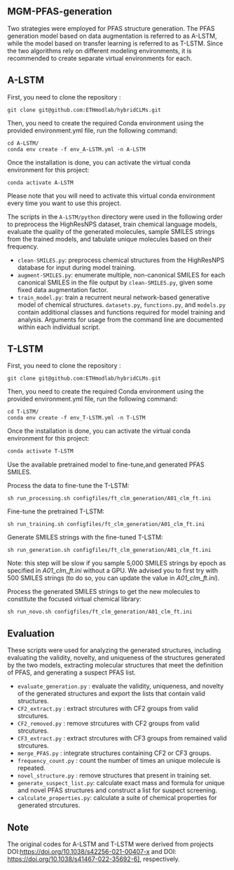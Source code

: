 MGM-PFAS-generation
---

Two strategies were employed for PFAS structure generation. The PFAS generation model based on data augmentation is referred to as A-LSTM, while the model based on transfer learning is referred to as T-LSTM. Since the two algorithms rely on different modeling environments, it is recommended to create separate virtual environments for each.


A-LSTM
---

First, you need to clone the repository :
```
git clone git@github.com:ETHmodlab/hybridCLMs.git
```
Then, you need to create the required Conda environment using the provided environment.yml file, run the following command:
```
cd A-LSTM/
conda env create -f env_A-LSTM.yml -n A-LSTM
```
Once the installation is done, you can activate the virtual conda environment for this project:
```
conda activate A-LSTM
```
Please note that you will need to activate this virtual conda environment every time you want to use this project. 

The scripts in the `A-LSTM/python` directory were used in the following order to preprocess the HighResNPS dataset, train chemical language models, evaluate the quality of the generated molecules, sample SMILES strings from the trained models, and tabulate unique molecules based on their frequency.

- `clean-SMILES.py`: preprocess chemical structures from the HighResNPS database for input during model training. 
- `augment-SMILES.py`: enumerate multiple, non-canonical SMILES for each canonical SMILES in the file output by `clean-SMILES.py`, given some fixed data augmentation factor.
- `train_model.py`: train a recurrent neural network-based generative model of chemical structures. 
`datasets.py`, `functions.py`, and `models.py` contain additional classes and functions required for model training and analysis. Arguments for usage from the command line are documented within each individual script.

T-LSTM
---

First, you need to clone the repository :
```
git clone git@github.com:ETHmodlab/hybridCLMs.git
```
Then, you need to create the required Conda environment using the provided environment.yml file, run the following command:
```
cd T-LSTM/
conda env create -f env_T-LSTM.yml -n T-LSTM
```
Once the installation is done, you can activate the virtual conda environment for this project:
```bash
conda activate T-LSTM
```
Use the available pretrained model to fine-tune,and generated PFAS SMILES.

Process the data to fine-tune the T-LSTM:
```
sh run_processing.sh configfiles/ft_clm_generation/A01_clm_ft.ini
```

Fine-tune the pretrained T-LSTM:
```
sh run_training.sh configfiles/ft_clm_generation/A01_clm_ft.ini
```

Generate SMILES strings with the fine-tuned T-LSTM:
```
sh run_generation.sh configfiles/ft_clm_generation/A01_clm_ft.ini
```
Note: this step will be slow if you sample 5,000 SMILES strings by epoch as specified in *A01_clm_ft.ini* without a GPU. We advised you to first try with 500 SMILES strings (to do so, you can update the value in *A01_clm_ft.ini*).

Process the generated SMILES strings to get the new molecules to constitute the focused virtual chemical library:
```
sh run_novo.sh configfiles/ft_clm_generation/A01_clm_ft.ini
```
Evaluation
---
These scripts were used for analyzing the generated structures, including evaluating the validity, novelty, and uniqueness of the structures generated by the two models, extracting molecular structures that meet the definition of PFAS, and generating a suspect PFAS list.
- `evaluate_generation.py` : evaluate the validity, uniqueness, and novelty of the generated structures and export the lists that contain valid structures.
- `CF2_extract.py` : extract strcutures with CF2 groups from valid strcutures.
- `CF2_removed.py` :  remove strcutures with CF2 groups from valid strcutures.
- `CF3_extract.py` :  extract strcutures with CF3 groups from remained valid strcutures.
- `merge_PFAS.py` : integrate structures containing CF2 or CF3 groups.
- `frequency_count.py` : count the number of times an unique molecule is repeated.
- `novel_structure.py` : remove structures that present in training set.
- `generate_suspect_list.py`:  calculate exact mass and formula for unique and novel PFAS structures and construct a list for suspect screening.
- `calculate_properties.py`: calculate a suite of chemical properties for generated strcutures.

Note
---
The original codes for A-LSTM and T-LSTM were derived from projects DOI:https://doi.org/10.1038/s42256-021-00407-x and DOI:
https://doi.org/10.1038/s41467-022-35692-6], respectively.



